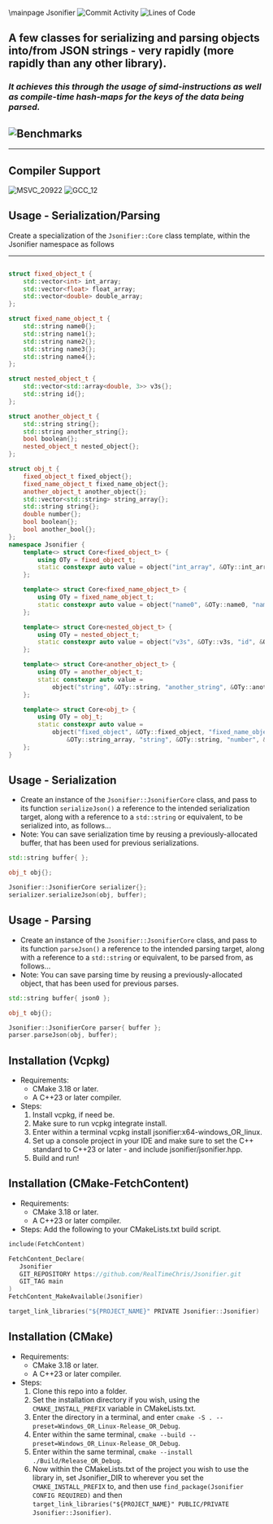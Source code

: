 \mainpage Jsonifier
![Commit Activity](https://img.shields.io/github/commit-activity/m/RealTimeChris/Jsonifier?color=999EE0&label=Commits)
![Lines of Code](https://sloc.xyz/github/boyter/scc/)

## A few classes for serializing and parsing objects into/from JSON strings - very rapidly (more rapidly than any other library).
### *It achieves this through the usage of simd-instructions as well as compile-time hash-maps for the keys of the data being parsed.*
## ![Benchmarks](https://github.com/RealTimeChris/Json-Performance)
----

## Compiler Support
![MSVC_20922](https://img.shields.io/github/actions/workflow/status/RealTimeChris/Jsonifier/MSVC_2022.yml?color=00ff90&label=MSVC_2022)
![GCC_12](https://img.shields.io/github/actions/workflow/status/RealTimeChris/Jsonifier/GCC_12.yml?color=00ff90&label=GCC_12)

## Usage - Serialization/Parsing   
Create a specialization of the `Jsonifier::Core` class template, within the Jsonifier namespace as follows

----
```cpp

struct fixed_object_t {
	std::vector<int> int_array;
	std::vector<float> float_array;
	std::vector<double> double_array;
};

struct fixed_name_object_t {
	std::string name0{};
	std::string name1{};
	std::string name2{};
	std::string name3{};
	std::string name4{};
};

struct nested_object_t {
	std::vector<std::array<double, 3>> v3s{};
	std::string id{};
};

struct another_object_t {
	std::string string{};
	std::string another_string{};
	bool boolean{};
	nested_object_t nested_object{};
};

struct obj_t {
	fixed_object_t fixed_object{};
	fixed_name_object_t fixed_name_object{};
	another_object_t another_object{};
	std::vector<std::string> string_array{};
	std::string string{};
	double number{};
	bool boolean{};
	bool another_bool{};
};
namespace Jsonifier {
	template<> struct Core<fixed_object_t> {
		using OTy = fixed_object_t;
		static constexpr auto value = object("int_array", &OTy::int_array, "float_array", &OTy::float_array, "double_array", &OTy::double_array);
	};

	template<> struct Core<fixed_name_object_t> {
		using OTy = fixed_name_object_t;
		static constexpr auto value = object("name0", &OTy::name0, "name1", &OTy::name1, "name2", &OTy::name2, "name3", &OTy::name3, "name4", &OTy::name4);
	};

	template<> struct Core<nested_object_t> {
		using OTy = nested_object_t;
		static constexpr auto value = object("v3s", &OTy::v3s, "id", &OTy::id);
	};

	template<> struct Core<another_object_t> {
		using OTy = another_object_t;
		static constexpr auto value =
			object("string", &OTy::string, "another_string", &OTy::another_string, "boolean", &OTy::boolean, "nested_object", &OTy::nested_object);
	};

	template<> struct Core<obj_t> {
		using OTy = obj_t;
		static constexpr auto value =
			object("fixed_object", &OTy::fixed_object, "fixed_name_object", &OTy::fixed_name_object, "another_object", &OTy::another_object, "string_array",
				&OTy::string_array, "string", &OTy::string, "number", &OTy::number, "boolean", &OTy::boolean, "another_bool", &OTy::another_bool);
	};
}

```
## Usage - Serialization
- Create an instance of the `Jsonifier::JsonifierCore` class, and pass to its function `serializeJson()` a reference to the intended serialization target, along with a reference to a `std::string` or equivalent, to be serialized into, as follows...
- Note: You can save serialization time by reusing a previously-allocated buffer, that has been used for previous serializations.
```cpp
std::string buffer{ };

obj_t obj{};

Jsonifier::JsonifierCore serializer{};
serializer.serializeJson(obj, buffer);
```
## Usage - Parsing
- Create an instance of the `Jsonifier::JsonifierCore` class, and pass to its function `parseJson()` a reference to the intended parsing target, along with a reference to a `std::string` or equivalent, to be parsed from, as follows...
- Note: You can save parsing time by reusing a previously-allocated object, that has been used for previous parses.
```cpp
std::string buffer{ json0 };

obj_t obj{};

Jsonifier::JsonifierCore parser{ buffer };
parser.parseJson(obj, buffer);
```


## Installation (Vcpkg)
- Requirements:
	- CMake 3.18 or later.
	- A C++23 or later compiler.
- Steps:   
	1. Install vcpkg, if need be.
	2. Make sure to run vcpkg integrate install.
	3. Enter within a terminal vcpkg install jsonifier:x64-windows_OR_linux.
	4. Set up a console project in your IDE and make sure to set the C++ standard to C++23 or later - and include jsonifier/jsonifier.hpp.
	5. Build and run!
	
## Installation (CMake-FetchContent)
- Requirements:
	- CMake 3.18 or later.
	- A C++23 or later compiler.
- Steps:   Add the following to your CMakeLists.txt build script.
```cpp
include(FetchContent)

FetchContent_Declare(
   Jsonifier
   GIT_REPOSITORY https://github.com/RealTimeChris/Jsonifier.git
   GIT_TAG main
)
FetchContent_MakeAvailable(Jsonifier)

target_link_libraries("${PROJECT_NAME}" PRIVATE Jsonifier::Jsonifier)
```

## Installation (CMake)
- Requirements:
	- CMake 3.18 or later.
	- A C++23 or later compiler.
- Steps:   
	1. Clone this repo into a folder.
	2. Set the installation directory if you wish, using the `CMAKE_INSTALL_PREFIX` variable in CMakeLists.txt.
	3. Enter the directory in a terminal, and enter `cmake -S . --preset=Windows_OR_Linux-Release_OR_Debug`.
	4. Enter within the same terminal, `cmake --build --preset=Windows_OR_Linux-Release_OR_Debug`.
	5. Enter within the same terminal, `cmake --install ./Build/Release_OR_Debug`.
	6. Now within the CMakeLists.txt of the project you wish to use the library in, set Jsonifier_DIR to wherever you set the `CMAKE_INSTALL_PREFIX` to, and then use `find_package(Jsonifier CONFIG REQUIRED)` and then `target_link_libraries("${PROJECT_NAME}" PUBLIC/PRIVATE Jsonifier::Jsonifier)`.

